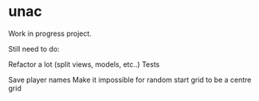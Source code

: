 unac
====

Work in progress project.

Still need to do:

Refactor a lot (split views, models, etc..)
Tests

Save player names
Make it impossible for random start grid to be a centre grid